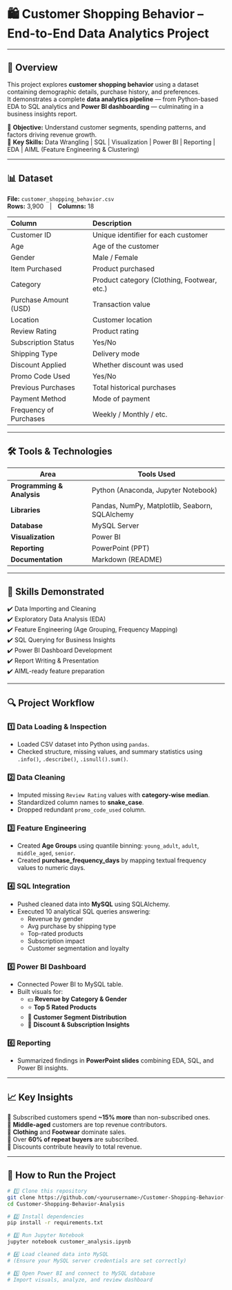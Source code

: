 # 🛍️ **Customer Shopping Behavior – End-to-End Data Analytics Project**

---

## 🧩 **Overview**
This project explores **customer shopping behavior** using a dataset containing demographic details, purchase history, and preferences.  
It demonstrates a complete **data analytics pipeline** — from Python-based EDA to SQL analytics and **Power BI dashboarding** — culminating in a business insights report.  

🎯 **Objective:** Understand customer segments, spending patterns, and factors driving revenue growth.  
🧠 **Key Skills:** Data Wrangling | SQL | Visualization | Power BI | Reporting | EDA | AIML (Feature Engineering & Clustering)

---

## 📊 **Dataset**

**File:** `customer_shopping_behavior.csv`  
**Rows:** 3,900 | **Columns:** 18  

| Column | Description |
|:--|:--|
| Customer ID | Unique identifier for each customer |
| Age | Age of the customer |
| Gender | Male / Female |
| Item Purchased | Product purchased |
| Category | Product category (Clothing, Footwear, etc.) |
| Purchase Amount (USD) | Transaction value |
| Location | Customer location |
| Review Rating | Product rating |
| Subscription Status | Yes/No |
| Shipping Type | Delivery mode |
| Discount Applied | Whether discount was used |
| Promo Code Used | Yes/No |
| Previous Purchases | Total historical purchases |
| Payment Method | Mode of payment |
| Frequency of Purchases | Weekly / Monthly / etc. |

---

## 🛠️ **Tools & Technologies**

| Area | Tools Used |
|------|-------------|
| **Programming & Analysis** | Python (Anaconda, Jupyter Notebook) |
| **Libraries** | Pandas, NumPy, Matplotlib, Seaborn, SQLAlchemy |
| **Database** | MySQL Server |
| **Visualization** | Power BI |
| **Reporting** | PowerPoint (PPT) |
| **Documentation** | Markdown (README) |

---

## 🧠 **Skills Demonstrated**
✔️ Data Importing and Cleaning  
✔️ Exploratory Data Analysis (EDA)  
✔️ Feature Engineering (Age Grouping, Frequency Mapping)  
✔️ SQL Querying for Business Insights  
✔️ Power BI Dashboard Development  
✔️ Report Writing & Presentation  
✔️ AIML-ready feature preparation  

---

## 🔍 **Project Workflow**

### **1️⃣ Data Loading & Inspection**
- Loaded CSV dataset into Python using `pandas`.  
- Checked structure, missing values, and summary statistics using `.info()`, `.describe()`, `.isnull().sum()`.  

### **2️⃣ Data Cleaning**
- Imputed missing `Review Rating` values with **category-wise median**.  
- Standardized column names to **snake_case**.  
- Dropped redundant `promo_code_used` column.  

### **3️⃣ Feature Engineering**
- Created **Age Groups** using quantile binning: `young_adult`, `adult`, `middle_aged`, `senior`.  
- Created **purchase_frequency_days** by mapping textual frequency values to numeric days.  

### **4️⃣ SQL Integration**
- Pushed cleaned data into **MySQL** using SQLAlchemy.  
- Executed 10 analytical SQL queries answering:
  - Revenue by gender  
  - Avg purchase by shipping type  
  - Top-rated products  
  - Subscription impact  
  - Customer segmentation and loyalty  

### **5️⃣ Power BI Dashboard**
- Connected Power BI to MySQL table.  
- Built visuals for:
  - 💵 **Revenue by Category & Gender**  
  - ⭐ **Top 5 Rated Products**  
  - 🧍 **Customer Segment Distribution**  
  - 🎯 **Discount & Subscription Insights**

### **6️⃣ Reporting**
- Summarized findings in **PowerPoint slides** combining EDA, SQL, and Power BI insights.  

---

## 📈 **Key Insights**
🔹 Subscribed customers spend **~15% more** than non-subscribed ones.  
🔹 **Middle-aged** customers are top revenue contributors.  
🔹 **Clothing** and **Footwear** dominate sales.  
🔹 Over **60% of repeat buyers** are subscribed.  
🔹 Discounts contribute heavily to total revenue.  

---

## 🚀 **How to Run the Project**

```bash
# 1️⃣ Clone this repository
git clone https://github.com/<yourusername>/Customer-Shopping-Behavior-Analysis.git
cd Customer-Shopping-Behavior-Analysis

# 2️⃣ Install dependencies
pip install -r requirements.txt

# 3️⃣ Run Jupyter Notebook
jupyter notebook customer_analysis.ipynb

# 4️⃣ Load cleaned data into MySQL
# (Ensure your MySQL server credentials are set correctly)

# 5️⃣ Open Power BI and connect to MySQL database
# Import visuals, analyze, and review dashboard
